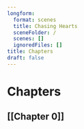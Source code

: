 ```yaml
---
longform:
  format: scenes
  title: Chasing Hearts
  sceneFolder: /
  scenes: []
  ignoredFiles: []
title: Chapters
draft: false
---
```

# Chapters

## [[Chapter 0]]
